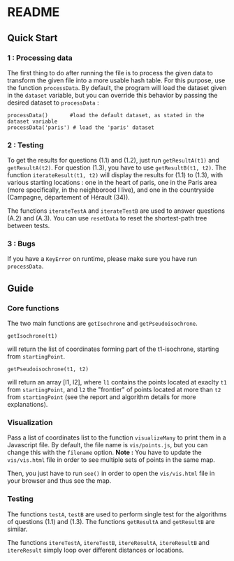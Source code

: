# README 

## Quick Start

### 1 : Processing data

The first thing to do after running the file is to process the given data to transform the given file into a more usable hash table. For this purpose, use the function `processData`. By default, the program will load the dataset given in the `dataset` variable, but you can override this behavior by passing the desired dataset to `processData` :
```
processData()       #load the default dataset, as stated in the dataset variable
processData('paris') # load the 'paris' dataset
```

### 2 : Testing

To get the results for questions (1.1) and (1.2), just run `getResultA(t1)` and `getResultA(t2)`. For question (1.3), you have to use `getResultB(t1, t2)`.
The function `iterateResult(t1, t2)` will display the results for (1.1) to (1.3), with various starting locations : one in the heart of paris, one in the Paris area (more specifically, in the neighborood I live), and one in the countryside (Campagne, département of Hérault (34)).

The functions `iterateTestA` and `iterateTestB` are used to answer questions (A.2) and (A.3).
You can use `resetData` to reset the shortest-path tree between tests.

### 3 : Bugs

If you have a `KeyError` on runtime, please make sure you have run `processData`.

## Guide

### Core functions

The two main functions are `getIsochrone` and `getPseudoisochrone`.
```
getIsochrone(t1)
```
will return the list of coordinates forming part of the t1-isochrone, starting from `startingPoint`.

```
getPseudoisochrone(t1, t2)
```
will return an array [l1, l2], where `l1` contains the points located at exaclty `t1` from `startingPoint`, and `l2` the "frontier" of points located at more than `t2` from `startingPoint` (see the report and algorithm details for more explanations).

### Visualization
Pass a list of coordinates list to the function `visualizeMany` to print them in a Javascript file. By default, the file name is `vis/points.js`, but you can change this with the `filename` option.
**Note :** You have to update the `vis/vis.html` file in order to see multiple sets of points in the same map.

Then, you just have to run `see()` in order to open the `vis/vis.html` file in your browser and thus see the map.

### Testing
The functions `testA`, `testB` are used to perform single test for the algorithms of questions (1.1) and (1.3). The functions `getResultA` and `getResultB` are similar.

The functions `itereTestA`, `itereTestB`, `itereResultA`, `itereResultB` and `itereResult` simply loop over different distances or locations.
